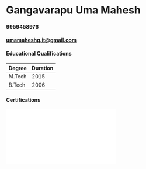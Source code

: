 # Gangavarapu Uma Mahesh
#### 9959458976
#### umamaheshg.it@gmail.com


#### Educational Qualifications

Degree | Duration
---|---
M.Tech | 2015
B.Tech | 2006

#### Certifications
![certificate](./Certificate.pdf)
